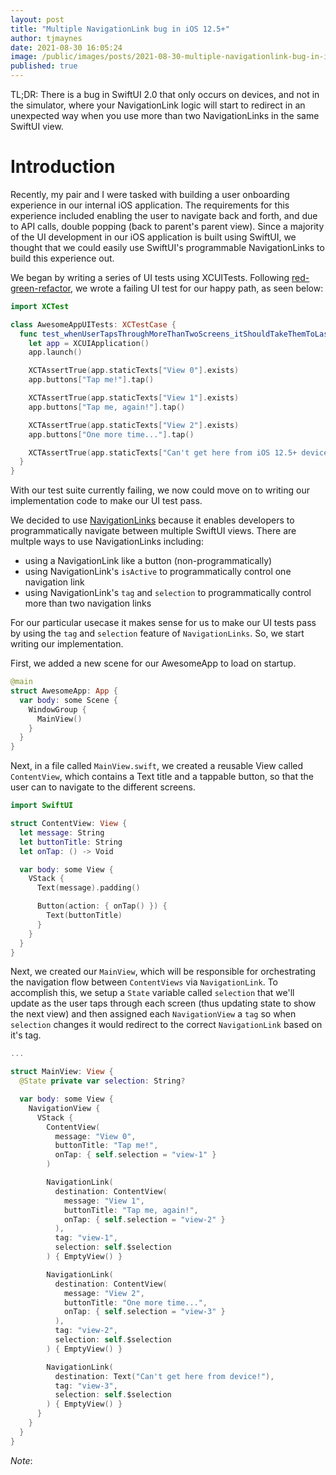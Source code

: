 ```yaml
---
layout: post
title: "Multiple NavigationLink bug in iOS 12.5+"
author: tjmaynes
date: 2021-08-30 16:05:24
image: /public/images/posts/2021-08-30-multiple-navigationlink-bug-in-ios-12.5+/background.jpg
published: true 
---
```

TL;DR: There is a bug in SwiftUI 2.0 that only occurs on devices, and not in the simulator, where your NavigationLink logic will start to redirect in an unexpected way when you use more than two NavigationLinks in the same SwiftUI view.

# Introduction
Recently, my pair and I were tasked with building a user onboarding experience in our internal iOS application. The requirements for this experience included enabling the user to navigate back and forth, and due to API calls, double popping (back to parent's parent view). Since a majority of the UI development in our iOS application is built using SwiftUI, we thought that we could easily use SwiftUI's programmable NavigationLinks to build this experience out.

We began by writing a series of UI tests using XCUITests. Following [red-green-refactor](https://www.codecademy.com/articles/tdd-red-green-refactor), we wrote a failing UI test for our happy path, as seen below:

```swift
import XCTest

class AwesomeAppUITests: XCTestCase {
  func test_whenUserTapsThroughMoreThanTwoScreens_itShouldTakeThemToLastScreen() {
    let app = XCUIApplication()
    app.launch()

    XCTAssertTrue(app.staticTexts["View 0"].exists)
    app.buttons["Tap me!"].tap()

    XCTAssertTrue(app.staticTexts["View 1"].exists)
    app.buttons["Tap me, again!"].tap()

    XCTAssertTrue(app.staticTexts["View 2"].exists)
    app.buttons["One more time..."].tap()

    XCTAssertTrue(app.staticTexts["Can't get here from iOS 12.5+ device!"].exists)
  }
}
```

With our test suite currently failing, we now could move on to writing our implementation code to make our UI test pass.

We decided to use [NavigationLinks](https://www.hackingwithswift.com/quick-start/swiftui/how-to-use-programmatic-navigation-in-swiftui) because it enables developers to programmatically navigate between multiple SwiftUI views. There are multple ways to use NavigationLinks including:
- using a NavigationLink like a button (non-programmatically)
- using NavigationLink's `isActive` to programmatically control one navigation link
- using NavigationLink's `tag` and `selection` to programmatically control more than two navigation links

For our particular usecase it makes sense for us to make our UI tests pass by using the `tag` and `selection` feature of `NavigationLinks`. So, we start writing our implementation.

First, we added a new scene for our AwesomeApp to load on startup.

```swift
@main
struct AwesomeApp: App {
  var body: some Scene {
    WindowGroup {
      MainView()
    }    
  }
}
```

Next, in a file called `MainView.swift`, we created a reusable View called `ContentView`, which contains a Text title and a tappable button, so that the user can to navigate to the different screens.

```swift
import SwiftUI

struct ContentView: View {
  let message: String
  let buttonTitle: String
  let onTap: () -> Void

  var body: some View {
    VStack {
      Text(message).padding()

      Button(action: { onTap() }) {
        Text(buttonTitle)
      }
    }
  }
}
```

Next, we created our `MainView`, which will be responsible for orchestrating the navigation flow between `ContentViews` via `NavigationLink`. To accomplish this, we setup a `State` variable called `selection` that we'll update as the user taps through each screen (thus updating state to show the next view) and then assigned each `NavigationView` a `tag` so when `selection` changes it would redirect to the correct `NavigationLink` based on it's tag.

```swift
...

struct MainView: View {
  @State private var selection: String?

  var body: some View {
    NavigationView {
      VStack {
        ContentView(
          message: "View 0",
          buttonTitle: "Tap me!",
          onTap: { self.selection = "view-1" }
        )

        NavigationLink(
          destination: ContentView(
            message: "View 1",
            buttonTitle: "Tap me, again!",
            onTap: { self.selection = "view-2" }
          ),
          tag: "view-1",
          selection: self.$selection
        ) { EmptyView() }

        NavigationLink(
          destination: ContentView(
            message: "View 2",
            buttonTitle: "One more time...",
            onTap: { self.selection = "view-3" }
          ),
          tag: "view-2",
          selection: self.$selection
        ) { EmptyView() }

        NavigationLink(
          destination: Text("Can't get here from device!"),
          tag: "view-3",
          selection: self.$selection
        ) { EmptyView() }
      }
    }
  }
}
```

*Note*: 
